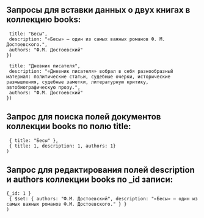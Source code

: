## Запросы для вставки данных о двух книгах в коллекцию books:

```db.books.insertOne({
 title: "Бесы",
 description: "«Бесы» — один из самых важных романов Ф. М. Достоевского.",
 authors: "Ф.M. Достоевский"
})
```

```db.books.insertOne({
 title: "Дневник писателя",
 description: "«Дневник писателя» вобрал в себя разнообразный материал: политические статьи, судебные очерки, исторические размышления, судебные заметки, литературную критику, автобиографическую прозу.",
 authors: "Ф.M. Достоевский"
})
```

## Запрос для поиска полей документов коллекции books по полю title:

```db.books.find(
 { title: "Бесы" },
 { title: 1, description: 1, authors: 1}
)
```

## Запрос для редактирования полей description и authors коллекции books по _id записи:

```db.books.updateOne(
{_id: 1 }
 { $set: { authors: "Ф.M. Достоевский", description: "«Бесы» — один из самых важных романов Ф.М. Достоевского." } }
)
```
